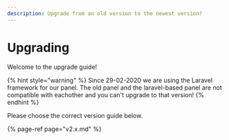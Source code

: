 ```yaml
---
description: Upgrade from an old version to the newest version?
---
```


# Upgrading

Welcome to the upgrade guide!

{% hint style="warning" %}
Since 29-02-2020 we are using the Laravel framework for our panel. The old panel and the laravel-based panel are not compatible with eachother and you can't upgrade to that version!
{% endhint %}

Please choose the correct version guide below.

{% page-ref page="v2.x.md" %}



